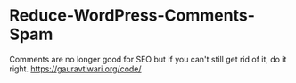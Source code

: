 # Reduce-WordPress-Comments-Spam
Comments are no longer good for SEO but if you can't still get rid of it, do it right. https://gauravtiwari.org/code/

